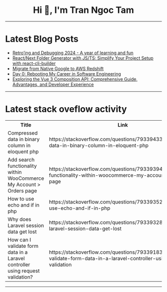<h1 align="center">Hi 👋, I'm Tran Ngoc Tam</h1>

---

# Latest Blog Posts 
<!-- BLOG-POST-LIST:START -->
- [Retro’ing and Debugging 2024 - A year of learning and fun](https://dev.to/vignesh_j/retroing-and-debugging-2024-a-year-of-learning-and-fun-4nlg)
- [React/Next Folder Generator with JS/TS: Simplify Your Project Setup with react-cli-builder](https://dev.to/beki78/reactnext-folder-generator-with-jsts-simplify-your-project-setup-with-react-cli-builder-4436)
- [Migrate from Native Google to AWS Redshift](https://dev.to/krupa_bhimani_1119cab2abc/migrate-from-native-google-to-aws-redshift-544k)
- [Day 0: Rebooting My Career in Software Engineering](https://dev.to/harshrajsinh/day-0-rebooting-my-career-in-software-engineering-3ik4)
- [Exploring the Vue 3 Composition API: Comprehensive Guide, Advantages, and Developer Experience](https://dev.to/hasunnilupul/exploring-the-vue-3-composition-api-comprehensive-guide-advantages-and-developer-experience-28ki)
<!-- BLOG-POST-LIST:END -->

---

# Latest stack oveflow activity
<table>
  <tr><th>Title</th><th>Link</th></tr>
  <!-- STACKOVERFLOW:START --><tr><td>Compressed data in binary column in eloquent php</td><td>https://stackoverflow.com/questions/79339433/compressed-data-in-binary-column-in-eloquent-php</td></tr><tr><td>Add search functionality within WooCommerce My Account &gt; Orders page</td><td>https://stackoverflow.com/questions/79339394/add-search-functionality-within-woocommerce-my-account-orders-page</td></tr><tr><td>How to use echo and if in php</td><td>https://stackoverflow.com/questions/79339352/how-to-use-echo-and-if-in-php</td></tr><tr><td>Why does Laravel session data get lost</td><td>https://stackoverflow.com/questions/79339328/why-does-laravel-session-data-get-lost</td></tr><tr><td>How can I validate form data in a Laravel controller using request validation?</td><td>https://stackoverflow.com/questions/79339183/how-can-i-validate-form-data-in-a-laravel-controller-using-request-validation</td></tr><!-- STACKOVERFLOW:END -->
</table>

---


